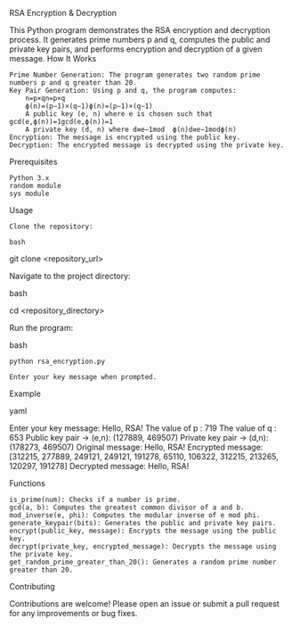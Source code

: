 RSA Encryption & Decryption

This Python program demonstrates the RSA encryption and decryption process. It generates prime numbers p and q, computes the public and private key pairs, and performs encryption and decryption of a given message.
How It Works

    Prime Number Generation: The program generates two random prime numbers p and q greater than 20.
    Key Pair Generation: Using p and q, the program computes:
        n=p×qn=p×q
        ϕ(n)=(p−1)×(q−1)ϕ(n)=(p−1)×(q−1)
        A public key (e, n) where e is chosen such that gcd⁡(e,ϕ(n))=1gcd(e,ϕ(n))=1
        A private key (d, n) where d≡e−1mod  ϕ(n)d≡e−1modϕ(n)
    Encryption: The message is encrypted using the public key.
    Decryption: The encrypted message is decrypted using the private key.

Prerequisites

    Python 3.x
    random module
    sys module

Usage

    Clone the repository:

    bash

git clone <repository_url>

Navigate to the project directory:

bash

cd <repository_directory>

Run the program:

bash

    python rsa_encryption.py

    Enter your key message when prompted.

Example

yaml

Enter your key message: Hello, RSA!
The value of p :  719
The value of q :  653
Public key pair -> (e,n):  (127889, 469507)
Private key pair -> (d,n):  (178273, 469507)
Original message: Hello, RSA!
Encrypted message: [312215, 277889, 249121, 249121, 191278, 65110, 106322, 312215, 213265, 120297, 191278]
Decrypted message: Hello, RSA!

Functions

    is_prime(num): Checks if a number is prime.
    gcd(a, b): Computes the greatest common divisor of a and b.
    mod_inverse(e, phi): Computes the modular inverse of e mod phi.
    generate_keypair(bits): Generates the public and private key pairs.
    encrypt(public_key, message): Encrypts the message using the public key.
    decrypt(private_key, encrypted_message): Decrypts the message using the private key.
    get_random_prime_greater_than_20(): Generates a random prime number greater than 20.

Contributing

Contributions are welcome! Please open an issue or submit a pull request for any improvements or bug fixes.
